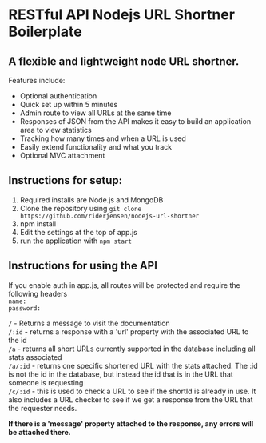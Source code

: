 # RESTful API Nodejs URL Shortner Boilerplate

## A flexible and lightweight node URL shortner. 

Features include:

* Optional authentication
* Quick set up within 5 minutes
* Admin route to view all URLs at the same time
* Responses of JSON from the API makes it easy to build an application area to view statistics
* Tracking how many times and when a URL is used
* Easily extend functionality and what you track
* Optional MVC attachment

## Instructions for setup:

1. Required installs are Node.js and MongoDB
2. Clone the repository using `git clone https://github.com/riderjensen/nodejs-url-shortner`
3. npm install
4. Edit the settings at the top of app.js
5. run the application with `npm start`

## Instructions for using the API

If you enable auth in app.js, all routes will be protected and require the following headers
<br />
`name:`
<br />
`password:`

`/` - Returns a message to visit the documentation <br />
`/:id` - returns a response with a 'url' property with the associated URL to the id <br />
`/a` - returns all short URLs currently supported in the database including all stats associated <br />
`/a/:id` - returns one specific shortened URL with the stats attached. The :id is not the id in the database, but instead the id that is in the URL that someone is requesting <br />
`/c/:id` - this is used to check a URL to see if the shortId is already in use. It also includes a URL checker to see if we get a response from the URL that the requester needs. <br />

<strong>If there is a 'message' property attached to the response, any errors will be attached there.</strong>
